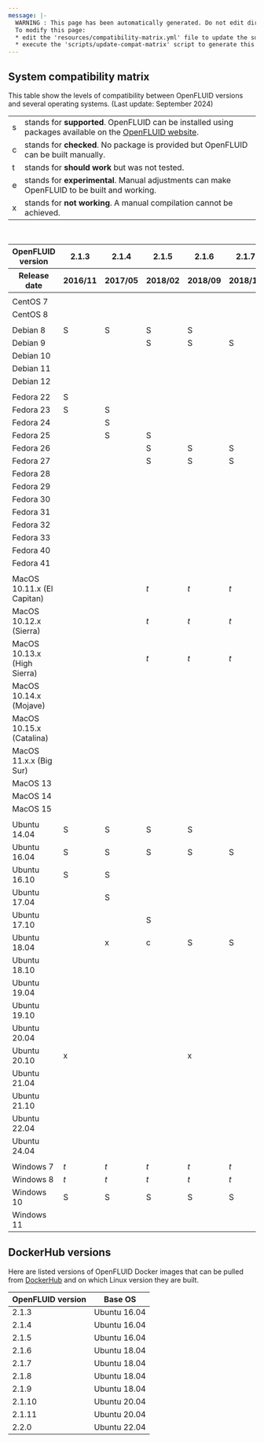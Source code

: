 ```yaml
---
message: |-
  WARNING : This page has been automatically generated. Do not edit directly.
  To modify this page:
  * edit the 'resources/compatibility-matrix.yml' file to update the source data
  * execute the 'scripts/update-compat-matrix' script to generate this file
---
```



## System compatibility matrix
This table show the levels of compatibility between OpenFLUID versions and several operating systems. (Last update: September 2024)

<div class="compatibility-matrix">
  <table class="legend">
    <tr><td class="status-s example">s</td><td class="detail">stands for <b>supported</b>. OpenFLUID can be installed using packages available on the <a href="https://www.openfluid-project.org/downloads/">OpenFLUID website</a>.</td></tr>
    <tr><td class="status-c example">c</td><td class="detail">stands for <b>checked</b>. No package is provided but OpenFLUID can be built manually.</td></tr>
    <tr><td class="status-t example">t</td><td class="detail">stands for <b>should work</b> but was not tested.</td></tr>
    <tr><td class="status-e example">e</td><td class="detail">stands for <b>experimental</b>. Manual adjustments can make OpenFLUID to be built and working.</td></tr>
    <tr><td class="status-x example">x</td><td class="detail">stands for <b>not working</b>. A manual compilation cannot be achieved.</td></tr>
  </table>
</div>


<br/>

<table class="compatibility-matrix">
<thead>
<tr>
<th>OpenFLUID version</th>
<th>2.1.3</th>
<th>2.1.4</th>
<th>2.1.5</th>
<th>2.1.6</th>
<th>2.1.7</th>
<th>2.1.8</th>
<th>2.1.9</th>
<th>2.1.10</th>
<th>2.1.11</th>
<th>2.2.0</th>
</tr>
<tr>
<th>Release date</th>
<th>2016/11</th>
<th>2017/05</th>
<th>2018/02</th>
<th>2018/09</th>
<th>2018/12</th>
<th>2019/04</th>
<th>2019/10</th>
<th>2020/09</th>
<th>2021/03</th>
<th>2025/03</th>
</tr>
</thead>
<tr><td></td><td></td><td></td><td></td><td></td><td></td><td></td><td></td><td></td><td></td><td></td></tr>
<tr><td class="OSname">CentOS 7</td><td></td><td></td><td></td><td></td><td></td><td></td><td></td><td class="status-e">e</td><td></td><td></td></tr>
<tr><td class="OSname">CentOS 8</td><td></td><td></td><td></td><td></td><td></td><td></td><td></td><td class="status-e">e</td><td></td><td></td></tr>
<tr><td></td><td></td><td></td><td></td><td></td><td></td><td></td><td></td><td></td><td></td><td></td></tr>
<tr><td class="OSname">Debian  8</td><td class="status-s">S</td><td class="status-s">S</td><td class="status-s">S</td><td class="status-s">S</td><td></td><td></td><td></td><td></td><td></td><td></td></tr>
<tr><td class="OSname">Debian  9</td><td></td><td></td><td class="status-s">S</td><td class="status-s">S</td><td class="status-s">S</td><td class="status-s">S</td><td class="status-s">S</td><td class="status-s">S</td><td class="status-s">S</td><td></td></tr>
<tr><td class="OSname">Debian 10</td><td></td><td></td><td></td><td></td><td></td><td></td><td class="status-s">S</td><td class="status-s">S</td><td class="status-s">S</td><td></td></tr>
<tr><td class="OSname">Debian 11</td><td></td><td></td><td></td><td></td><td></td><td></td><td></td><td></td><td></td><td class="status-s">S</td></tr>
<tr><td class="OSname">Debian 12</td><td></td><td></td><td></td><td></td><td></td><td></td><td></td><td></td><td></td><td class="status-s">S</td></tr>
<tr><td></td><td></td><td></td><td></td><td></td><td></td><td></td><td></td><td></td><td></td><td></td></tr>
<tr><td class="OSname">Fedora 22</td><td class="status-s">S</td><td></td><td></td><td></td><td></td><td></td><td></td><td></td><td></td><td></td></tr>
<tr><td class="OSname">Fedora 23</td><td class="status-s">S</td><td class="status-s">S</td><td></td><td></td><td></td><td></td><td></td><td></td><td></td><td></td></tr>
<tr><td class="OSname">Fedora 24</td><td></td><td class="status-s">S</td><td></td><td></td><td></td><td></td><td></td><td></td><td></td><td></td></tr>
<tr><td class="OSname">Fedora 25</td><td></td><td class="status-s">S</td><td class="status-s">S</td><td></td><td></td><td></td><td></td><td></td><td></td><td></td></tr>
<tr><td class="OSname">Fedora 26</td><td></td><td></td><td class="status-s">S</td><td class="status-s">S</td><td class="status-s">S</td><td></td><td></td><td></td><td></td><td></td></tr>
<tr><td class="OSname">Fedora 27</td><td></td><td></td><td class="status-s">S</td><td class="status-s">S</td><td class="status-s">S</td><td class="status-s">S</td><td></td><td></td><td></td><td></td></tr>
<tr><td class="OSname">Fedora 28</td><td></td><td></td><td></td><td></td><td></td><td class="status-s">S</td><td class="status-s">S</td><td></td><td></td><td></td></tr>
<tr><td class="OSname">Fedora 29</td><td></td><td></td><td></td><td></td><td></td><td class="status-s">S</td><td class="status-s">S</td><td></td><td></td><td></td></tr>
<tr><td class="OSname">Fedora 30</td><td></td><td></td><td></td><td></td><td></td><td></td><td class="status-s">S</td><td class="status-s">S</td><td></td><td></td></tr>
<tr><td class="OSname">Fedora 31</td><td></td><td></td><td></td><td></td><td></td><td></td><td></td><td class="status-s">S</td><td></td><td></td></tr>
<tr><td class="OSname">Fedora 32</td><td></td><td></td><td></td><td></td><td></td><td></td><td></td><td class="status-s">S</td><td class="status-s">S</td><td></td></tr>
<tr><td class="OSname">Fedora 33</td><td></td><td></td><td></td><td></td><td></td><td></td><td></td><td></td><td class="status-s">S</td><td></td></tr>
<tr><td class="OSname">Fedora 40</td><td></td><td></td><td></td><td></td><td></td><td></td><td></td><td></td><td></td><td class="status-s">S</td></tr>
<tr><td class="OSname">Fedora 41</td><td></td><td></td><td></td><td></td><td></td><td></td><td></td><td></td><td></td><td class="status-s">S</td></tr>
<tr><td></td><td></td><td></td><td></td><td></td><td></td><td></td><td></td><td></td><td></td><td></td></tr>
<tr><td class="OSname">MacOS 10.11.x (El Capitan)</td><td></td><td></td><td class="status-t"><i>t</i></td><td class="status-t"><i>t</i></td><td class="status-t"><i>t</i></td><td class="status-t"><i>t</i></td><td class="status-t"><i>t</i></td><td></td><td></td><td></td></tr>
<tr><td class="OSname">MacOS 10.12.x (Sierra)</td><td></td><td></td><td class="status-t"><i>t</i></td><td class="status-t"><i>t</i></td><td class="status-t"><i>t</i></td><td class="status-t"><i>t</i></td><td class="status-t"><i>t</i></td><td></td><td></td><td></td></tr>
<tr><td class="OSname">MacOS 10.13.x (High Sierra)</td><td></td><td></td><td class="status-t"><i>t</i></td><td class="status-t"><i>t</i></td><td class="status-t"><i>t</i></td><td class="status-t"><i>t</i></td><td class="status-t"><i>t</i></td><td></td><td></td><td></td></tr>
<tr><td class="OSname">MacOS 10.14.x (Mojave)</td><td></td><td></td><td></td><td></td><td></td><td></td><td></td><td class="status-s">S</td><td></td><td></td></tr>
<tr><td class="OSname">MacOS 10.15.x (Catalina)</td><td></td><td></td><td></td><td></td><td></td><td></td><td></td><td class="status-s">S</td><td class="status-s">S</td><td></td></tr>
<tr><td class="OSname">MacOS 11.x.x (Big Sur)</td><td></td><td></td><td></td><td></td><td></td><td></td><td></td><td></td><td class="status-c">c</td><td></td></tr>
<tr><td class="OSname">MacOS 13</td><td></td><td></td><td></td><td></td><td></td><td></td><td></td><td></td><td></td><td class="status-t"><i>t</i></td></tr>
<tr><td class="OSname">MacOS 14</td><td></td><td></td><td></td><td></td><td></td><td></td><td></td><td></td><td></td><td class="status-t"><i>t</i></td></tr>
<tr><td class="OSname">MacOS 15</td><td></td><td></td><td></td><td></td><td></td><td></td><td></td><td></td><td></td><td class="status-t"><i>t</i></td></tr>
<tr><td></td><td></td><td></td><td></td><td></td><td></td><td></td><td></td><td></td><td></td><td></td></tr>
<tr><td class="OSname">Ubuntu 14.04</td><td class="status-s">S</td><td class="status-s">S</td><td class="status-s">S</td><td class="status-s">S</td><td></td><td></td><td></td><td></td><td></td><td></td></tr>
<tr><td class="OSname">Ubuntu 16.04</td><td class="status-s">S</td><td class="status-s">S</td><td class="status-s">S</td><td class="status-s">S</td><td class="status-s">S</td><td class="status-c">c</td><td class="status-s">S</td><td class="status-x">x</td><td class="status-x">x</td><td></td></tr>
<tr><td class="OSname">Ubuntu 16.10</td><td class="status-s">S</td><td class="status-s">S</td><td></td><td></td><td></td><td></td><td></td><td></td><td></td><td></td></tr>
<tr><td class="OSname">Ubuntu 17.04</td><td></td><td class="status-s">S</td><td></td><td></td><td></td><td></td><td></td><td></td><td></td><td></td></tr>
<tr><td class="OSname">Ubuntu 17.10</td><td></td><td></td><td class="status-s">S</td><td></td><td></td><td></td><td></td><td></td><td></td><td></td></tr>
<tr><td class="OSname">Ubuntu 18.04</td><td></td><td class="status-x">x</td><td class="status-c">c</td><td class="status-s">S</td><td class="status-s">S</td><td class="status-s">S</td><td class="status-s">S</td><td class="status-s">S</td><td class="status-s">S</td><td></td></tr>
<tr><td class="OSname">Ubuntu 18.10</td><td></td><td></td><td></td><td></td><td></td><td class="status-s">S</td><td></td><td></td><td></td><td></td></tr>
<tr><td class="OSname">Ubuntu 19.04</td><td></td><td></td><td></td><td></td><td></td><td class="status-s">S</td><td class="status-s">S</td><td></td><td></td><td></td></tr>
<tr><td class="OSname">Ubuntu 19.10</td><td></td><td></td><td></td><td></td><td></td><td></td><td></td><td class="status-s">S</td><td></td><td></td></tr>
<tr><td class="OSname">Ubuntu 20.04</td><td></td><td></td><td></td><td></td><td></td><td></td><td></td><td class="status-s">S</td><td class="status-s">S</td><td class="status-s">S</td></tr>
<tr><td class="OSname">Ubuntu 20.10</td><td class="status-x">x</td><td></td><td></td><td class="status-x">x</td><td></td><td class="status-x">x</td><td class="status-x">x</td><td class="status-c">c</td><td class="status-s">S</td><td></td></tr>
<tr><td class="OSname">Ubuntu 21.04</td><td></td><td></td><td></td><td></td><td></td><td></td><td></td><td></td><td class="status-e">e</td><td></td></tr>
<tr><td class="OSname">Ubuntu 21.10</td><td></td><td></td><td></td><td></td><td></td><td></td><td></td><td></td><td class="status-e">e</td><td></td></tr>
<tr><td class="OSname">Ubuntu 22.04</td><td></td><td></td><td></td><td></td><td></td><td></td><td></td><td></td><td class="status-s">S</td><td class="status-s">S</td></tr>
<tr><td class="OSname">Ubuntu 24.04</td><td></td><td></td><td></td><td></td><td></td><td></td><td></td><td></td><td class="status-s">S</td><td class="status-s">S</td></tr>
<tr><td></td><td></td><td></td><td></td><td></td><td></td><td></td><td></td><td></td><td></td><td></td></tr>
<tr><td class="OSname">Windows  7</td><td class="status-t"><i>t</i></td><td class="status-t"><i>t</i></td><td class="status-t"><i>t</i></td><td class="status-t"><i>t</i></td><td class="status-t"><i>t</i></td><td class="status-t"><i>t</i></td><td class="status-t"><i>t</i></td><td class="status-t"><i>t</i></td><td class="status-t"><i>t</i></td><td class="status-t"><i>t</i></td></tr>
<tr><td class="OSname">Windows  8</td><td class="status-t"><i>t</i></td><td class="status-t"><i>t</i></td><td class="status-t"><i>t</i></td><td class="status-t"><i>t</i></td><td class="status-t"><i>t</i></td><td class="status-t"><i>t</i></td><td class="status-t"><i>t</i></td><td class="status-t"><i>t</i></td><td class="status-t"><i>t</i></td><td class="status-t"><i>t</i></td></tr>
<tr><td class="OSname">Windows 10</td><td class="status-s">S</td><td class="status-s">S</td><td class="status-s">S</td><td class="status-s">S</td><td class="status-s">S</td><td class="status-s">S</td><td class="status-s">S</td><td class="status-s">S</td><td class="status-s">S</td><td class="status-s">S</td></tr>
<tr><td class="OSname">Windows 11</td><td></td><td></td><td></td><td></td><td></td><td></td><td></td><td></td><td></td><td class="status-t"><i>t</i></td></tr>
</tbody>
</table>


## DockerHub versions
Here are listed versions of OpenFLUID Docker images that can be pulled from [DockerHub](https://hub.docker.com/r/openfluid/openfluid) and on which Linux version they are built.

<table class="compatibility-matrix">
<thead>
<tr><th>OpenFLUID version</th><th>Base OS</th>
</thead>
<tr>

<tr>
<td>2.1.3</td>
<td>Ubuntu 16.04</td>
</tr>

<tr>
<td>2.1.4</td>
<td>Ubuntu 16.04</td>
</tr>

<tr>
<td>2.1.5</td>
<td>Ubuntu 16.04</td>
</tr>

<tr>
<td>2.1.6</td>
<td>Ubuntu 18.04</td>
</tr>

<tr>
<td>2.1.7</td>
<td>Ubuntu 18.04</td>
</tr>

<tr>
<td>2.1.8</td>
<td>Ubuntu 18.04</td>
</tr>

<tr>
<td>2.1.9</td>
<td>Ubuntu 18.04</td>
</tr>

<tr>
<td>2.1.10</td>
<td>Ubuntu 20.04</td>
</tr>

<tr>
<td>2.1.11</td>
<td>Ubuntu 20.04</td>
</tr>

<tr>
<td>2.2.0</td>
<td>Ubuntu 22.04</td>
</tr>

</table>